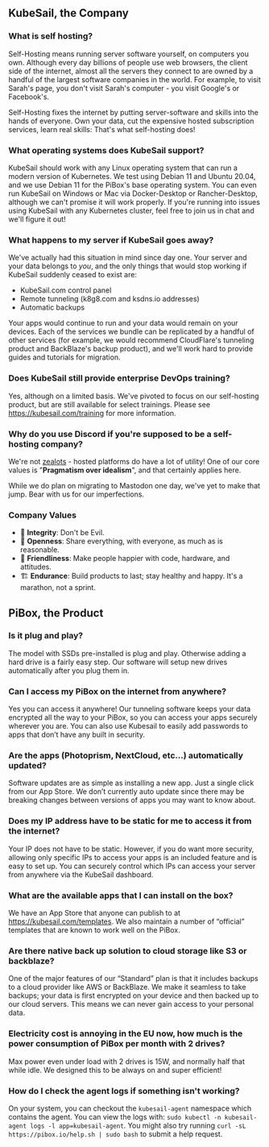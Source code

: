 ## KubeSail, the Company

### What is self hosting?

Self-Hosting means running server software yourself, on computers you own. Although every day billions of people use web browsers, the client side of the internet, almost all the servers they connect to are owned by a handful of the largest software companies in the world. For example, to visit Sarah's page, you don't visit Sarah's computer - you visit Google's or Facebook's.

Self-Hosting fixes the internet by putting server-software and skills into the hands of everyone. Own your data, cut the expensive hosted subscription services, learn real skills: That's what self-hosting does!

### What operating systems does KubeSail support?

KubeSail should work with any Linux operating system that can run a modern version of Kubernetes. We test using Debian 11 and Ubuntu 20.04, and we use Debian 11 for the PiBox's base operating system. You can even run KubeSail on Windows or Mac via Docker-Desktop or Rancher-Desktop, although we can't promise it will work properly. If you're running into issues using KubeSail with any Kubernetes cluster, feel free to join us in chat and we'll figure it out!

### What happens to my server if KubeSail goes away?

We've actually had this situation in mind since day one. Your server and your data belongs to _you_, and the only things that would stop working if KubeSail suddenly ceased to exist are:

-   KubeSail.com control panel
-   Remote tunneling (k8g8.com and ksdns.io addresses)
-   Automatic backups

Your apps would continue to run and your data would remain on your devices. Each of the services we bundle can be replicated by a handful of other services (for example, we would recommend CloudFlare's tunneling product and BackBlaze's backup product), and we'll work hard to provide guides and tutorials for migration.

### Does KubeSail still provide enterprise DevOps training?

Yes, although on a limited basis. We've pivoted to focus on our self-hosting product, but are still available for select trainings. Please see https://kubesail.com/training for more information.

### Why do you use Discord if you're supposed to be a self-hosting company?

We're not [zealots](https://static.wikia.nocookie.net/starcraft/images/f/f3/Zealot_SC2_Cncpt1.jpg) - hosted platforms do have a lot of utility! One of our core values is "**Pragmatism over idealism**", and that certainly applies here.

While we do plan on migrating to Mastodon one day, we've yet to make that jump. Bear with us for our imperfections.

### Company Values

-   🦾 **Integrity**: Don't be Evil.
-   👐 **Openness**: Share everything, with everyone, as much as is reasonable.
-   💟 **Friendliness**: Make people happier with code, hardware, and attitudes.
-   🏗️ **Endurance**: Build products to last; stay healthy and happy. It's a marathon, not a sprint.

## PiBox, the Product

### Is it plug and play?

The model with SSDs pre-installed is plug and play. Otherwise adding a hard drive is a fairly easy step. Our software will setup new drives automatically after you plug them in.

### Can I access my PiBox on the internet from anywhere?

Yes you can access it anywhere! Our tunneling software keeps your data encrypted all the way to your PiBox, so you can access your apps securely wherever you are. You can also use Kubesail to easily add passwords to apps that don’t have any built in security.

### Are the apps (Photoprism, NextCloud, etc...) automatically updated?

Software updates are as simple as installing a new app. Just a single click from our App Store. We don’t currently auto update since there may be breaking changes between versions of apps you may want to know about.

### Does my IP address have to be static for me to access it from the internet?

Your IP does not have to be static. However, if you do want more security, allowing only specific IPs to access your apps is an included feature and is easy to set up. You can securely control which IPs can access your server from anywhere via the KubeSail dashboard.

### What are the available apps that I can install on the box?

We have an App Store that anyone can publish to at https://kubesail.com/templates. We also maintain a number of “official” templates that are known to work well on the PiBox.

### Are there native back up solution to cloud storage like S3 or backblaze?

One of the major features of our “Standard” plan is that it includes backups to a cloud provider like AWS or BackBlaze. We make it seamless to take backups; your data is first encrypted on your device and then backed up to our cloud servers. This means we can never gain access to your personal data.

### Electricity cost is annoying in the EU now, how much is the power consumption of PiBox per month with 2 drives?

Max power even under load with 2 drives is 15W, and normally half that while idle. We designed this to be always on and super efficient!

### How do I check the agent logs if something isn't working?

On your system, you can checkout the `kubesail-agent` namespace which contains the agent. You can view the logs with: `sudo kubectl -n kubesail-agent logs -l app=kubesail-agent`. You might also try running `curl -sL https://pibox.io/help.sh | sudo bash` to submit a help request.

